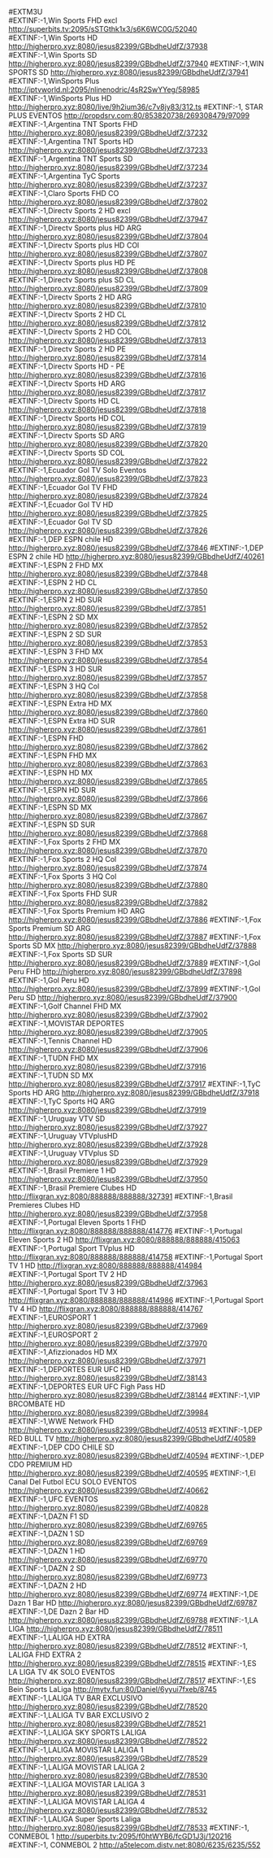 #EXTM3U  
#EXTINF:-1,Win Sports FHD excl
http://superbits.tv:2095/sSTGthk1x3/s6K6WC0G/52040    
#EXTINF:-1,Win Sports HD 
http://higherpro.xyz:8080/jesus82399/GBbdheUdfZ/37938  
#EXTINF:-1,Win Sports SD
 http://higherpro.xyz:8080/jesus82399/GBbdheUdfZ/37940 
#EXTINF:-1,WIN SPORTS SD
 http://higherpro.xyz:8080/jesus82399/GBbdheUdfZ/37941  
#EXTINF:-1,WinSports Plus
http://iptvworld.nl:2095/nlinenodric/4sR2SwYYeg/58985 
#EXTINF:-1,WinSports Plus HD 
http://higherpro.xyz:8080/live/9h2ium36/c7v8jy83/312.ts
#EXTINF:-1, STAR PLUS EVENTOS
http://propdsrv.com:80/853820738/269308479/97099    
#EXTINF:-1,Argentina  TNT Sports FHD
 http://higherpro.xyz:8080/jesus82399/GBbdheUdfZ/37232 
#EXTINF:-1,Argentina  TNT Sports HD 
http://higherpro.xyz:8080/jesus82399/GBbdheUdfZ/37233 
#EXTINF:-1,Argentina  TNT Sports SD
 http://higherpro.xyz:8080/jesus82399/GBbdheUdfZ/37234 
#EXTINF:-1,Argentina  TyC Sports
 http://higherpro.xyz:8080/jesus82399/GBbdheUdfZ/37237 
#EXTINF:-1,Claro Sports FHD  CO 
http://higherpro.xyz:8080/jesus82399/GBbdheUdfZ/37802 
#EXTINF:-1,Directv Sports 2 HD excl
 http://higherpro.xyz:8080/jesus82399/GBbdheUdfZ/37947 
#EXTINF:-1,Directv Sports plus HD  ARG 
http://higherpro.xyz:8080/jesus82399/GBbdheUdfZ/37804  
#EXTINF:-1,Directv Sports plus HD  COl
  http://higherpro.xyz:8080/jesus82399/GBbdheUdfZ/37807 
#EXTINF:-1,Directv Sports plus HD  PE 
http://higherpro.xyz:8080/jesus82399/GBbdheUdfZ/37808 
#EXTINF:-1,Directv Sports plus SD CL  http://higherpro.xyz:8080/jesus82399/GBbdheUdfZ/37809 
#EXTINF:-1,Directv Sports 2 HD  ARG
 http://higherpro.xyz:8080/jesus82399/GBbdheUdfZ/37810  
#EXTINF:-1,Directv Sports 2 HD  CL 
 http://higherpro.xyz:8080/jesus82399/GBbdheUdfZ/37812 
#EXTINF:-1,Directv Sports 2 HD  COL
  http://higherpro.xyz:8080/jesus82399/GBbdheUdfZ/37813 
#EXTINF:-1,Directv Sports 2 HD  PE
  http://higherpro.xyz:8080/jesus82399/GBbdheUdfZ/37814 
#EXTINF:-1,Directv Sports HD - PE 
 http://higherpro.xyz:8080/jesus82399/GBbdheUdfZ/37816 
#EXTINF:-1,Directv Sports HD  ARG
 http://higherpro.xyz:8080/jesus82399/GBbdheUdfZ/37817 
#EXTINF:-1,Directv Sports HD  CL 
 http://higherpro.xyz:8080/jesus82399/GBbdheUdfZ/37818 
#EXTINF:-1,Directv Sports HD COL  
http://higherpro.xyz:8080/jesus82399/GBbdheUdfZ/37819 
#EXTINF:-1,Directv Sports SD ARG 
http://higherpro.xyz:8080/jesus82399/GBbdheUdfZ/37820  
#EXTINF:-1,Directv Sports SD COL 
http://higherpro.xyz:8080/jesus82399/GBbdheUdfZ/37822 
#EXTINF:-1,Ecuador Gol TV Solo Eventos 
http://higherpro.xyz:8080/jesus82399/GBbdheUdfZ/37823 
#EXTINF:-1,Ecuador  Gol TV FHD 
http://higherpro.xyz:8080/jesus82399/GBbdheUdfZ/37824 
#EXTINF:-1,Ecuador  Gol TV HD  
http://higherpro.xyz:8080/jesus82399/GBbdheUdfZ/37825 
#EXTINF:-1,Ecuador  Gol TV SD 
http://higherpro.xyz:8080/jesus82399/GBbdheUdfZ/37826   
#EXTINF:-1,DEP ESPN chile HD 
http://higherpro.xyz:8080/jesus82399/GBbdheUdfZ/37846 
#EXTINF:-1,DEP  ESPN 2 chile HD 
http://higherpro.xyz:8080/jesus82399/GBbdheUdfZ/40261  
#EXTINF:-1,ESPN 2 FHD  MX 
http://higherpro.xyz:8080/jesus82399/GBbdheUdfZ/37848  
#EXTINF:-1,ESPN 2 HD CL  
http://higherpro.xyz:8080/jesus82399/GBbdheUdfZ/37850 
#EXTINF:-1,ESPN 2 HD SUR 
http://higherpro.xyz:8080/jesus82399/GBbdheUdfZ/37851 
#EXTINF:-1,ESPN 2 SD  MX 
http://higherpro.xyz:8080/jesus82399/GBbdheUdfZ/37852 
#EXTINF:-1,ESPN 2 SD  SUR 
http://higherpro.xyz:8080/jesus82399/GBbdheUdfZ/37853 
#EXTINF:-1,ESPN 3 FHD MX 
http://higherpro.xyz:8080/jesus82399/GBbdheUdfZ/37854  
#EXTINF:-1,ESPN 3 HD SUR 
http://higherpro.xyz:8080/jesus82399/GBbdheUdfZ/37857 
#EXTINF:-1,ESPN 3 HQ  Col  
http://higherpro.xyz:8080/jesus82399/GBbdheUdfZ/37858  
#EXTINF:-1,ESPN Extra HD MX 
http://higherpro.xyz:8080/jesus82399/GBbdheUdfZ/37860 
#EXTINF:-1,ESPN Extra HD SUR 
http://higherpro.xyz:8080/jesus82399/GBbdheUdfZ/37861 
#EXTINF:-1,ESPN FHD 
http://higherpro.xyz:8080/jesus82399/GBbdheUdfZ/37862 
#EXTINF:-1,ESPN FHD MX 
http://higherpro.xyz:8080/jesus82399/GBbdheUdfZ/37863  
#EXTINF:-1,ESPN HD  MX 
http://higherpro.xyz:8080/jesus82399/GBbdheUdfZ/37865 
#EXTINF:-1,ESPN HD SUR 
http://higherpro.xyz:8080/jesus82399/GBbdheUdfZ/37866 
#EXTINF:-1,ESPN SD  MX 
http://higherpro.xyz:8080/jesus82399/GBbdheUdfZ/37867 
#EXTINF:-1,ESPN SD SUR 
http://higherpro.xyz:8080/jesus82399/GBbdheUdfZ/37868     
#EXTINF:-1,Fox Sports 2 FHD MX 
http://higherpro.xyz:8080/jesus82399/GBbdheUdfZ/37870    
#EXTINF:-1,Fox Sports 2 HQ Col  
http://higherpro.xyz:8080/jesus82399/GBbdheUdfZ/37874    
#EXTINF:-1,Fox Sports 3 HQ Col  
http://higherpro.xyz:8080/jesus82399/GBbdheUdfZ/37880  
#EXTINF:-1,Fox Sports FHD  SUR
http://higherpro.xyz:8080/jesus82399/GBbdheUdfZ/37882    
#EXTINF:-1,Fox Sports Premium HD  ARG 
http://higherpro.xyz:8080/jesus82399/GBbdheUdfZ/37886 
#EXTINF:-1,Fox Sports Premium SD ARG 
http://higherpro.xyz:8080/jesus82399/GBbdheUdfZ/37887 
#EXTINF:-1,Fox Sports SD  MX
http://higherpro.xyz:8080/jesus82399/GBbdheUdfZ/37888 
#EXTINF:-1,Fox Sports SD SUR 
http://higherpro.xyz:8080/jesus82399/GBbdheUdfZ/37889 
#EXTINF:-1,Gol Peru FHD 
http://higherpro.xyz:8080/jesus82399/GBbdheUdfZ/37898 
#EXTINF:-1,Gol Peru HD 
http://higherpro.xyz:8080/jesus82399/GBbdheUdfZ/37899 
#EXTINF:-1,Gol Peru SD 
http://higherpro.xyz:8080/jesus82399/GBbdheUdfZ/37900 
#EXTINF:-1,Golf Channel FHD MX 
http://higherpro.xyz:8080/jesus82399/GBbdheUdfZ/37902 
#EXTINF:-1,MOVISTAR DEPORTES 
http://higherpro.xyz:8080/jesus82399/GBbdheUdfZ/37905 
#EXTINF:-1,Tennis Channel HD 
http://higherpro.xyz:8080/jesus82399/GBbdheUdfZ/37906 
#EXTINF:-1,TUDN FHD MX 
http://higherpro.xyz:8080/jesus82399/GBbdheUdfZ/37916 
#EXTINF:-1,TUDN SD  MX 
http://higherpro.xyz:8080/jesus82399/GBbdheUdfZ/37917 
#EXTINF:-1,TyC Sports HD ARG 
http://higherpro.xyz:8080/jesus82399/GBbdheUdfZ/37918 
#EXTINF:-1,TyC Sports HQ ARG 
http://higherpro.xyz:8080/jesus82399/GBbdheUdfZ/37919   
#EXTINF:-1,Uruguay VTV SD 
http://higherpro.xyz:8080/jesus82399/GBbdheUdfZ/37927 
#EXTINF:-1,Uruguay VTVplusHD 
http://higherpro.xyz:8080/jesus82399/GBbdheUdfZ/37928 
#EXTINF:-1,Uruguay VTVplus SD 
http://higherpro.xyz:8080/jesus82399/GBbdheUdfZ/37929 
#EXTINF:-1,Brasil Premiere 1 HD 
http://higherpro.xyz:8080/jesus82399/GBbdheUdfZ/37950
#EXTINF:-1,Brasil Premiere Clubes HD 
http://flixgran.xyz:8080/888888/888888/327391 
#EXTINF:-1,Brasil Premieres Clubes HD 
http://higherpro.xyz:8080/jesus82399/GBbdheUdfZ/37958 
#EXTINF:-1,Portugal Eleven Sports 1 FHD
http://flixgran.xyz:8080/888888/888888/414776 
#EXTINF:-1,Portugal Eleven Sports 2 HD
http://flixgran.xyz:8080/888888/888888/415063 
#EXTINF:-1,Portugal  Sport TVplus HD 
http://flixgran.xyz:8080/888888/888888/414758 
#EXTINF:-1,Portugal  Sport TV 1 HD 
http://flixgran.xyz:8080/888888/888888/414984 
#EXTINF:-1,Portugal Sport TV 2 HD 
http://higherpro.xyz:8080/jesus82399/GBbdheUdfZ/37963 
#EXTINF:-1,Portugal Sport TV 3 HD 
http://flixgran.xyz:8080/888888/888888/414986 
#EXTINF:-1,Portugal Sport TV 4 HD 
http://flixgran.xyz:8080/888888/888888/414767 
#EXTINF:-1,EUROSPORT 1  
http://higherpro.xyz:8080/jesus82399/GBbdheUdfZ/37969 
#EXTINF:-1,EUROSPORT 2  
http://higherpro.xyz:8080/jesus82399/GBbdheUdfZ/37970 
#EXTINF:-1,Afizzionados HD MX 
http://higherpro.xyz:8080/jesus82399/GBbdheUdfZ/37971 
#EXTINF:-1,DEPORTES EUR  UFC HD  
http://higherpro.xyz:8080/jesus82399/GBbdheUdfZ/38143 
#EXTINF:-1,DEPORTES EUR UFC Figh Pass HD  
http://higherpro.xyz:8080/jesus82399/GBbdheUdfZ/38144 
#EXTINF:-1,VIP BRCOMBATE HD 
http://higherpro.xyz:8080/jesus82399/GBbdheUdfZ/39984 
#EXTINF:-1,WWE Network FHD 
http://higherpro.xyz:8080/jesus82399/GBbdheUdfZ/40513
#EXTINF:-1,DEP  RED BULL TV 
http://higherpro.xyz:8080/jesus82399/GBbdheUdfZ/40589
#EXTINF:-1,DEP CDO CHILE SD 
http://higherpro.xyz:8080/jesus82399/GBbdheUdfZ/40594 
#EXTINF:-1,DEP CDO PREMIUM HD 
http://higherpro.xyz:8080/jesus82399/GBbdheUdfZ/40595
#EXTINF:-1,El Canal Del Futbol ECU SOLO EVENTOS 
http://higherpro.xyz:8080/jesus82399/GBbdheUdfZ/40662 
#EXTINF:-1,UFC EVENTOS 
http://higherpro.xyz:8080/jesus82399/GBbdheUdfZ/40828 
#EXTINF:-1,DAZN F1 SD
http://higherpro.xyz:8080/jesus82399/GBbdheUdfZ/69765
#EXTINF:-1,DAZN 1 SD
http://higherpro.xyz:8080/jesus82399/GBbdheUdfZ/69769
#EXTINF:-1,DAZN 1 HD
http://higherpro.xyz:8080/jesus82399/GBbdheUdfZ/69770
#EXTINF:-1,DAZN 2 SD
http://higherpro.xyz:8080/jesus82399/GBbdheUdfZ/69773
#EXTINF:-1,DAZN 2 HD
http://higherpro.xyz:8080/jesus82399/GBbdheUdfZ/69774
#EXTINF:-1,DE Dazn 1 Bar HD
http://higherpro.xyz:8080/jesus82399/GBbdheUdfZ/69787
#EXTINF:-1,DE Dazn 2 Bar HD
http://higherpro.xyz:8080/jesus82399/GBbdheUdfZ/69788
#EXTINF:-1,LA LIGA
http://higherpro.xyz:8080/jesus82399/GBbdheUdfZ/78511
#EXTINF:-1,LALIGA HD EXTRA
http://higherpro.xyz:8080/jesus82399/GBbdheUdfZ/78512
#EXTINF:-1, LALIGA FHD EXTRA 2
http://higherpro.xyz:8080/jesus82399/GBbdheUdfZ/78515
#EXTINF:-1,ES LA LIGA TV 4K SOLO EVENTOS
http://higherpro.xyz:8080/jesus82399/GBbdheUdfZ/78517
#EXTINF:-1,ES Bein Sports LaLiga
http://mytv.fun:80/Daniel/6yyui7fxeb/8745
#EXTINF:-1,LALIGA  TV BAR EXCLUSIVO
http://higherpro.xyz:8080/jesus82399/GBbdheUdfZ/78520
#EXTINF:-1,LALIGA TV BAR EXCLUSIVO 2
http://higherpro.xyz:8080/jesus82399/GBbdheUdfZ/78521
#EXTINF:-1,LALIGA  SKY SPORTS LALIGA
http://higherpro.xyz:8080/jesus82399/GBbdheUdfZ/78522
#EXTINF:-1,LALIGA  MOVISTAR LALIGA 1
http://higherpro.xyz:8080/jesus82399/GBbdheUdfZ/78529
#EXTINF:-1,LALIGA  MOVISTAR LALIGA 2
http://higherpro.xyz:8080/jesus82399/GBbdheUdfZ/78530
#EXTINF:-1,LALIGA  MOVISTAR LALIGA 3
http://higherpro.xyz:8080/jesus82399/GBbdheUdfZ/78531
#EXTINF:-1,LALIGA  MOVISTAR LALIGA 4
http://higherpro.xyz:8080/jesus82399/GBbdheUdfZ/78532
#EXTINF:-1,LALIGA  Super Sports Laliga
http://higherpro.xyz:8080/jesus82399/GBbdheUdfZ/78533
#EXTINF:-1, CONMEBOL 1
http://superbits.tv:2095/f0htWYB6/fcGD1J3j/120216
#EXTINF:-1, CONMEBOL 2
http://a5telecom.distv.net:8080/6235/6235/552



